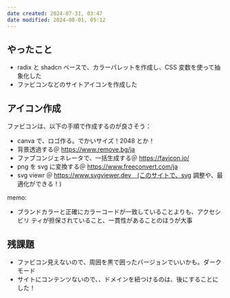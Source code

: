 ```yaml
---
date created: 2024-07-31, 03:47
date modified: 2024-08-01, 05:12
---
```


## やったこと

- radix と shadcn ベースで、カラーパレットを作成し、CSS 変数を使って抽象化した
- ファビコンなどのサイトアイコンを作成した

## アイコン作成

ファビコンは、以下の手順で作成するのが良さそう：

- canva で、ロゴ作る。でかいサイズ！2048 とか！
- 背景透過する＠ https://www.remove.bg/ja
- ファブコンジェネレータで、一括生成する＠ https://favicon.io/
- png を svg に変換する＠ https://www.freeconvert.com/ja
- svg viewr ＠ https://www.svgviewer.dev　(このサイトで、svg 調整や、最適化ができる！)

memo:

- ブランドカラーと正確にカラーコードが⼀致していることよりも、アクセシビリ ティが担保されていること、⼀貫性があることのほうが⼤事

## 残課題

- ファビコン見えないので、周囲を黒で囲ったバージョンでいいかも。ダークモード
- サイトにコンテンツないので、、ドメインを紐つけるのは、後にすることにした！
